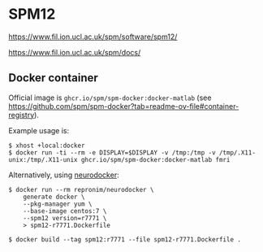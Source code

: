 # SPM12

https://www.fil.ion.ucl.ac.uk/spm/software/spm12/

https://www.fil.ion.ucl.ac.uk/spm/docs/

## Docker container

Official image is `ghcr.io/spm/spm-docker:docker-matlab` (see https://github.com/spm/spm-docker?tab=readme-ov-file#container-registry).

Example usage is:

```console
$ xhost +local:docker
$ docker run -ti --rm -e DISPLAY=$DISPLAY -v /tmp:/tmp -v /tmp/.X11-unix:/tmp/.X11-unix ghcr.io/spm/spm-docker:docker-matlab fmri
```

Alternatively, using [neurodocker](https://www.repronim.org/neurodocker/index.html):

```console
$ docker run --rm repronim/neurodocker \
    generate docker \
    --pkg-manager yum \
    --base-image centos:7 \
    --spm12 version=r7771 \
    > spm12-r7771.Dockerfile

$ docker build --tag spm12:r7771 --file spm12-r7771.Dockerfile .
```

